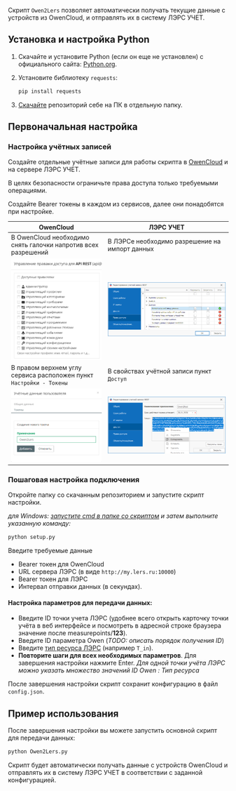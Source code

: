 Скрипт `Owen2Lers` позволяет автоматически получать текущие данные с устройств из OwenCloud, и отправлять их в систему ЛЭРС УЧЕТ.

## Установка и настройка Python

1. Скачайте и установите Python (если он еще не установлен) с официального сайта: [Python.org](https://www.python.org/).
2. Установите библиотеку `requests`:

   ```sh
   pip install requests
   ```
3. [Скачайте](https://github.com/s7emin/Owen2Lers/archive/refs/heads/main.zip) репозиторий себе на ПК в отдельную папку.
## Первоначальная настройка

### Настройка учётных записей

Создайте отдельные учётные записи для работы скрипта в [OwenCloud](https://web.owencloud.ru/) и на сервере ЛЭРС УЧЕТ.

В целях безопасности ограничьте права доступа только требуемыми операциями.

Создайте Bearer токены в каждом из сервисов, далее они понадобятся при настройке.

| OwenCloud | ЛЭРС УЧЕТ |
| ------ | ------ |
| В OwenCloud необходимо снять галочки напротив всех разрешений | В ЛЭРСе необходимо разрешение на импорт данных |
| ![owen_perm](/docs/owen_perm.png) | ![lers_perm](/docs/lers_perm.png) |
| В правом верхнем углу сервиса расположен пункт `Настройки - Токены` | В свойствах учётной записи пункт `Доступ` |
| ![owen_token](/docs/owen_token.png) | ![lers_token](/docs/lers_token.png) |

### Пошаговая настройка подключения

Откройте папку со скачанным репозиторием и запустите скрипт настройки.

*для Windows: [запустите cmd в папке со скриптом](https://www.outsidethebox.ms/10629/) и затем выполните указанную команду:*
```sh
python setup.py
```
Введите требуемые данные
   - Bearer токен для OwenCloud
   - URL сервера ЛЭРС (в виде `http://my.lers.ru:10000`)
   - Bearer токен для ЛЭРС
   - Интервал отправки данных (в секундах).

#### Настройка параметров для передачи данных:
   - Введите ID точки учета ЛЭРС (удобнее всего открыть карточку точки учёта в веб интерфейсе и посмотреть в адресной строке браузера значение после measurepoints/**123**).
   - Введите ID параметра Owen (*TODO: описать порядок получения ID*)
   - Введите [тип ресурса ЛЭРС](https://docs.lers.ru/fw/api/Lers.Data.DataParameter.html) (например `T_in`).
   - **Повторите шаги для всех необходимых параметров**. Для завершения настройки нажмите Enter.
   *Для одной точки учёта ЛЭРС можно указать множество значений ID Owen : Тип ресурса*

После завершения настройки скрипт сохранит конфигурацию в файл `config.json`.

## Пример использования

После завершения настройки вы можете запустить основной скрипт для передачи данных:

```sh
python Owen2Lers.py
```

Скрипт будет автоматически получать данные с устройств OwenCloud и отправлять их в систему ЛЭРС УЧЕТ в соответствии с заданной конфигурацией.

